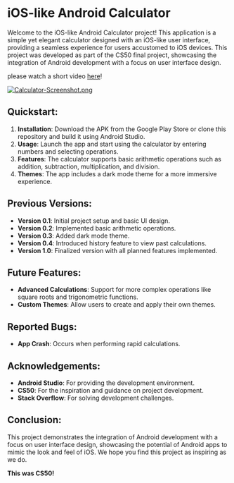 # iOS-like Android Calculator

Welcome to the iOS-like Android Calculator project! This application is a simple yet elegant calculator designed with an iOS-like user interface, providing a seamless experience for users accustomed to iOS devices. This project was developed as part of the CS50 final project, showcasing the integration of Android development with a focus on user interface design.

please watch a short video [here](https://youtu.be/swXOJDQVaiM)!


[![Calculator-Screenshot.png](https://i.postimg.cc/nzqysW22/Calculator-Screenshot.png)](https://postimg.cc/phXG4qg5)

## Quickstart:

1. **Installation**: Download the APK from the Google Play Store or clone this repository and build it using Android Studio.
2. **Usage**: Launch the app and start using the calculator by entering numbers and selecting operations.
3. **Features**: The calculator supports basic arithmetic operations such as addition, subtraction, multiplication, and division.
4. **Themes**: The app includes a dark mode theme for a more immersive experience.

## Previous Versions:

- **Version 0.1**: Initial project setup and basic UI design.
- **Version 0.2**: Implemented basic arithmetic operations.
- **Version 0.3**: Added dark mode theme.
- **Version 0.4**: Introduced history feature to view past calculations.
- **Version 1.0**: Finalized version with all planned features implemented.

## Future Features:

- **Advanced Calculations**: Support for more complex operations like square roots and trigonometric functions.
- **Custom Themes**: Allow users to create and apply their own themes.

## Reported Bugs:

- **App Crash**: Occurs when performing rapid calculations.

## Acknowledgements:

- **Android Studio**: For providing the development environment.
- **CS50**: For the inspiration and guidance on project development.
- **Stack Overflow**: For solving development challenges.

## Conclusion:

This project demonstrates the integration of Android development with a focus on user interface design, showcasing the potential of Android apps to mimic the look and feel of iOS. We hope you find this project as inspiring as we do.

**This was CS50!**
